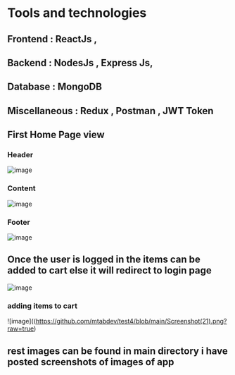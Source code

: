 # Tools and technologies 

## Frontend : ReactJs ,
## Backend : NodesJs , Express Js,
## Database : MongoDB
## Miscellaneous : Redux , Postman , JWT Token 

## First Home Page view
### Header
![image](https://github.com/mtabdev/test4/blob/main/11.JPG?raw=true)

### Content
![image](https://github.com/mtabdev/test4/blob/main/2.JPG?raw=true)

### Footer
![image](https://github.com/mtabdev/test4/blob/main/last.JPG?raw=true)


## Once the user is logged in the items can be added to cart else it will redirect to login page

![image](https://github.com/mtabdev/test4/blob/main/1.JPG?raw=true)


### adding items to cart 

![image]((https://github.com/mtabdev/test4/blob/main/Screenshot(21).png?raw=true)

## rest images can be found in main directory i have posted screenshots of images of app 




